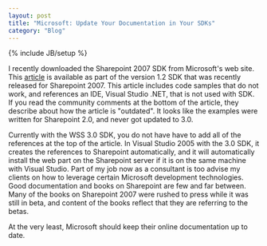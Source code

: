 ```yaml
---
layout: post
title: "Microsoft: Update Your Documentation in Your SDKs"
category: "Blog"
---
```

{% include JB/setup %}

I recently downloaded the Sharepoint 2007 SDK from Microsoft's web site. This [article](http://msdn2.microsoft.com/en-us/library/ms452873.aspx) is available as part of the version 1.2 SDK that was recently released for Sharepoint 2007\. This article includes code samples that do not work, and references an IDE, Visual Studio .NET, that is not used with SDK. If you read the community comments at the bottom of the article, they describe about how the article is "outdated". It looks like the examples were written for Sharepoint 2.0, and never got updated to 3.0\.

Currently with the WSS 3.0 SDK, you do not have have to add all of the references at the top of the article. In Visual Studio 2005 with the 3.0 SDK, it creates the references to Sharepoint automatically, and it will automatically install the web part on the Sharepoint server if it is on the same machine with Visual Studio. Part of my job now as a consultant is too advise my clients on how to leverage certain Microsoft development technologies. Good documentation and books on Sharepoint are few and far between. Many of the books on Sharepoint 2007 were rushed to press while it was still in beta, and content of the books reflect that they are referring to the betas.

At the very least, Microsoft should keep their online documentation up to date.